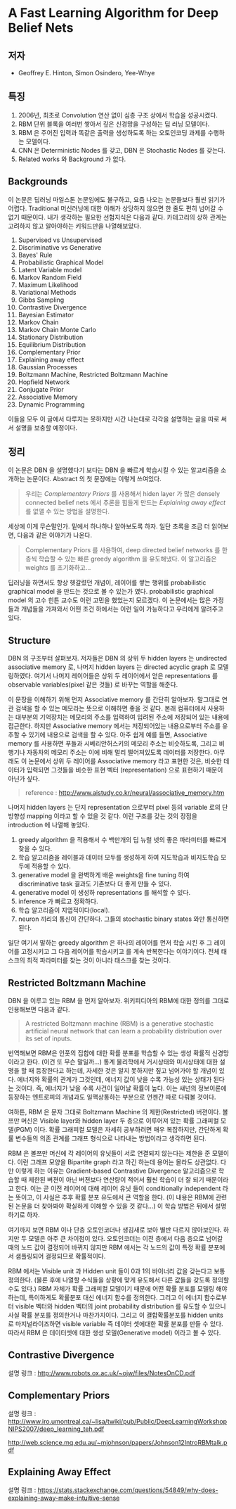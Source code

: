 # A Fast Learning Algorithm for Deep Belief Nets

## 저자
- Geoffrey E. Hinton, Simon Osindero, Yee-Whye

## 특징
1. 2006년, 최초로 Convolution 연산 없이 심층 구조 상에서 학습을 성공시켰다.
1. RBM 단위 블록을 여러번 쌓아서 깊은 신경망을 구성하는 딥 러닝 모델이다.
1. RBM 은 주어진 입력과 똑같은 출력을 생성하도록 하는 오토인코딩 과제를 수행하는 모델이다.
1. CNN 은 Deterministic Nodes 를 갖고, DBN 은 Stochastic Nodes 를 갖는다.
1. Related works 와 Background 가 없다.


## Backgrounds
이 논문은 딥러닝 마일스톤 논문임에도 불구하고, 요즘 나오는 논문들보다 훨씬 읽기가 어렵다.
Traditional 머신러닝에 대한 이해가 상당하지 않으면 한 줄도 편히 넘어갈 수 없기 때문이다.
내가 생각하는 필요한 선험지식은 다음과 같다. 카테고리의 상하 관계는 고려하지 않고 알아야하는 키워드만을 나열해보았다.
1. Supervised vs Unsupervised
1. Discriminative vs Generative
1. Bayes' Rule
1. Probabilistic Graphical Model
1. Latent Variable model
1. Markov Random Field
1. Maximum Likelihood
1. Variational Methods
1. Gibbs Sampling
1. Contrastive Divergence
1. Bayesian Estimator
1. Markov Chain
1. Markov Chain Monte Carlo
1. Stationary Distribution
1. Equilibrium Distribution
1. Complementary Prior
1. Explaining away effect
1. Gaussian Processes
1. Boltzmann Machine, Restricted Boltzmann Machine
1. Hopfield Network
1. Conjugate Prior
1. Associative Memory
1. Dynamic Programming

이들을 모두 이 글에서 다루지는 못하지만 시간 나는대로 각각을 설명하는 글을 따로 써서 설명을 보충할 예정이다.


## 정리
이 논문은 DBN 을 설명했다기 보다는 DBN 을 빠르게 학습시킬 수 있는 알고리즘을 소개하는 논문이다.
Abstract 의 첫 문장에는 이렇게 쓰여있다.
> 우리는 *Complementary Priors* 를 사용해서 hiden layer 가 많은 densely connected belief nets 에서 추론을 힘들게 만드는 *Explaining away effect* 를 없앨 수 있는 방법을 설명한다.

세상에 이게 무슨말인가. 밑에서 하나하나 알아보도록 하자. 일단 초록을 조금 더 읽어보면, 다음과 같은 이야기가 나온다.
> Complementary Priors 를 사용하여, deep directed belief networks 를 한 층씩 학습할 수 있는 빠른 greedy algorithm 을 유도해냈다. 이 알고리즘은 weights 를 초기화하고...

딥러닝을 하면서도 항상 헷갈렸던 개념이, 레이어를 쌓는 행위를 probabilistic graphical model 을 만드는 것으로 볼 수 있는가 였다.  probabilistic graphical model 의 고수 힌튼 교수도 이런 고민을 했었는지 모르겠다. 이 논문에서는 많은 가정들과 개념들을 가져와서 어떤 조건 하에서는 이런 일이 가능하다고 우리에게 알려주고 있다.


## Structure
DBN 의 구조부터 살펴보자. 저자들은 DBN 의 상위 두 hidden layers 는 undirected associative memory 로, 나머지 hidden layers 는 directed acyclic graph 로 모델링하였다. 여기서 나머지 레이어들은 상위 두 레이어에서 얻은 representations 를 observable variables(pixel 같은 것들) 로 바꾸는 역할을 해준다.

이 문장을 이해하기 위해 먼저 Associative memory 를 간단히 알아보자. 말그대로 연관 검색을 할 수 있는 메모라는 뜻으로 이해하면 좋을 것 같다. 본래 컴퓨터에서 사용하는 대부분의 기억장치는 메모리의 주소를 입력하여 입려된 주소에 저장되어 있는 내용에 접근한다. 하지만 Associative memory 에서는 저장되어있는 내용으로부터 주소를 유추할 수 있기에 내용으로 검색을 할 수 있다. 아주 쉽게 예를 들면, Associative memory 를 사용하면 푸들과 시베리안허스키의 메모리 주소는 비슷하도록, 그리고 비행기나 자동차의 메모리 주소는 이에 비해 멀리 떨어져있도록 데이터를 저장한다. 아무래도 이 논문에서 상위 두 레이어를 Associative memory 라고 표현한 것은, 비슷한 데이터가 입력되면 그것들을 비슷한 표현 벡터 (representation) 으로 표현하기 때문이 아닌가 싶다.
> reference : http://www.aistudy.co.kr/neural/associative_memory.htm

나머지 hidden layers 는 단지 representation 으로부터 pixel 등의 variable 로의 단방향성 mapping 이라고 할 수 있을 것 같다.
이런 구조를 갖는 것의 장점을 introduction 에 나열해 놓았다.
1. greedy algorithm 을 적용해서 수 백만개의 딥 뉴럴 넷의 좋은 파라미터를 빠르게 찾을 수 있다.
1. 학습 알고리즘을 레이블과 데이터 모두를 생성하게 하여 지도학습과 비지도학습 모두에 적용할 수 있다.
1. generative model 을 완벽하게 배운 weights을 fine tuning 하여 discriminative task 결과도 기존보다 더 좋게 만들 수 있다.
1. generative model 이 생성하 representations 를 해석할 수 있다.
1. inference 가 빠르고 정확하다.
1. 학습 알고리즘이 지엽적이다(local).
1. neuron 끼리의 통신이 간단하다. 그들의 stochastic binary states 와만 통신하면 된다.

일단 여기서 말하는 greedy algorithm 은 하나의 레이어를 먼저 학습 시킨 후 그 레이어를 고정시키고 그 다음 레이어를 학습시키고 를 계속 반복한다는 이야기이다. 전체 태스크의 최적 파라미터를 찾는 것이 아니라 태스크를 찾는 것이다.


## Restricted Boltzmann Machine
DBN 을 이루고 있는 RBM 을 먼저 알아보자. 위키피디아의 RBM에 대한 정의를 그대로 인용해보면 다음과 같다.
> A restricted Boltzmann machine (RBM) is a generative stochastic artificial neural network that can learn a probability distribution over its set of inputs.

번역해보면 RBM은 인풋의 집합에 대한 확률 분포를 학습할 수 있는 생성 확률적 신경망이라고 한다. (이건 또 무슨 말일까...)
통계 물리학에서 거시상태와 미시상태에 대한 설명을 할 때 등장한다고 하는데, 자세한 것은 알지 못하지만 짚고 넘어가야 할 개념이 있다.
에너지와 확률의 관계가 그것인데, 에너지 값이 낮을 수록 가능성 있는 상태가 된다는 것이다. 즉, 에너지가 낮을 수록 사건이 일어날 확률이 높다. 이는 섀넌의 정보이론에 등장하는 엔트로피의 개념과도 일맥상통하는 부분으로 언젠간 따로 다뤄볼 것이다.

여하튼, RBM 은 문자 그대로 Boltzmann Machine 의 제한(Restricted) 버젼이다. 볼쯔만 머신은 Visible layer와 hidden layer 두 층으로 이루어져 있는 확률 그래피컬 모델(PGM) 이다. 확률 그래피컬 모델은 자세히 공부하려면 매우 복잡하지만, 간단하게 확률 변수들의 의존 관계를 그래프 형식으로 나타내는 방법이라고 생각하면 된다.

RBM 은 볼쯔만 머신에 각 레이어의 유닛들이 서로 연결되지 않는다는 제한을 준 모델이다. 이런 그래프 모양을 Bipartite graph 라고 하긴 하는데 용어는 몰라도 상관없다. 다만 이렇게 하는 이유는 Gradient-based Contrastive Divergence 알고리즘으로 학습할 때 제한된 버젼이 아닌 버젼보다 연산량이 적어서 훨씬 학습이 더 잘 되기 때문이라고 한다. 이는 곧 이전 레이어에 대해 레이어 유닛 들이 conditionally independent 라는 뜻이고, 이 사실은 추후 확률 분포 유도에서 큰 역할을 한다. (이 내용은 RBM에 관련된 논문을 더 찾아봐야 확실하게 이해할 수 있을 것 같다...) 이 학습 방법은 뒤에서 설명하기로 하자.

여기까지 보면 RBM 이나 단층 오토인코더나 생김새로 보아 별반 다르지 않아보인다. 하지만 두 모델은 아주 큰 차이점이 있다. 오토인코더는 이전 층에서 다음 층으로 넘어갈 때의 노드 값이 결정되어 바뀌지 않지만 RBM 에서는 각 노드의 값이 특정 확률 분포에서 샘플링되어 결정되므로 확률적이다.

RBM 에서는 Visible unit 과 Hidden unit 들이 0과 1의 바이너리 값을 갖는다고 보통 정의한다. (물론 후에 나열할 수식들을 상황에 맞게 유도해서 다른 값들을 갖도록 정의할 수도 있다.) RBM 자체가 확률 그래피컬 모델이기 때문에 어떤 확률 분포를 모델링 해야 하는데, 특이하게도 확률분포 대신 에너지 함수를 정의한다. 그리고 이 에너지 함수로부터 visible 벡터와 hidden 벡터의 joint probability distribution 를 유도할 수 있으니 사실 확률 분포를 정의한거나 마찬가지이다. 그리고 이 결합확률분포를 hidden units 로 마지널라이즈하면 visible variable 즉 데이터 셋에대한 확률 분포를 만들 수 있다. 따라서 RBM 은 데이터셋에 대한 생성 모델(Generative model) 이라고 볼 수 있다.


## Contrastive Divergence
설명 링크 : http://www.robots.ox.ac.uk/~ojw/files/NotesOnCD.pdf


## Complementary Priors
설명 링크 : http://www.iro.umontreal.ca/~lisa/twiki/pub/Public/DeepLearningWorkshopNIPS2007/deep_learning_teh.pdf

http://web.science.mq.edu.au/~mjohnson/papers/Johnson12IntroRBMtalk.pdf


## Explaining Away Effect
설명 링크 : https://stats.stackexchange.com/questions/54849/why-does-explaining-away-make-intuitive-sense


##
